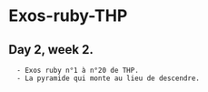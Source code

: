# Exos-ruby-THP
                 
## Day 2, week 2.



      - Exos ruby n°1 à n°20 de THP.
      - La pyramide qui monte au lieu de descendre.
